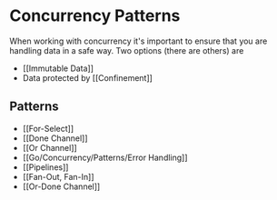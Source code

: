 # Concurrency Patterns
When working with concurrency it's important to ensure that you are handling data in a safe way. Two options (there are others) are
- [[Immutable Data]]
- Data protected by [[Confinement]]

## Patterns
- [[For-Select]]
- [[Done Channel]]
- [[Or Channel]]
- [[Go/Concurrency/Patterns/Error Handling]]
- [[Pipelines]]
- [[Fan-Out, Fan-In]]
- [[Or-Done Channel]]